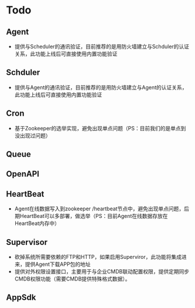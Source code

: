 # Todo

## Agent

* 提供与Scheduler的通讯验证，目前推荐的是用防火墙建立与Schduler的认证关系，此功能上线后可直接使用内置功能验证

## Schduler

* 提供与Agent的通讯验证，目前推荐的是用防火墙建立与Agent的认证关系，此功能上线后可直接使用内置功能验证

## Cron

* 基于Zookeeper的选举实现，避免出现单点问题（PS：目前我们的是单点到没出现过问题）

## Queue

## OpenAPI

## HeartBeat

* Agent在线数据写入到zookeeper /heartbeat节点中，避免出现单点问题，后期HeartBeat可以多部署，做选举（PS：目前Agent在线数据存放在HeartBeat内存中）

## Supervisor

* 砍掉系统所需要依赖的FTP和HTTP，如果启用Superviror，此功能将集成进来，提供Agent下载APP包的地址
* 提供对外权限设置接口，主要用于与企业CMDB联动配置权限，提供定期同步CMDB权限功能（需要CMDB提供特殊格式数据）。

## AppSdk



